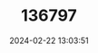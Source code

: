 ---
title: "136797"
category: "Spilogale gracilis"
draft: false
date: 2024-02-22 13:03:51
languages:
  English: ["Western Spotted Skunk"]
---
